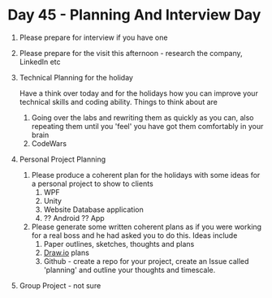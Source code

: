 # Day 45 - Planning And Interview Day

1. Please prepare for interview if you have one
2. Please prepare for the visit this afternoon - research the company, LinkedIn etc
3. Technical Planning for the holiday

    Have a think over today and for the holidays how you can improve your technical skills and coding ability.  Things to think about are

    1. Going over the labs and rewriting them as quickly as you can, also repeating them until you 'feel' you have got them comfortably in your brain
    2. CodeWars
4. Personal Project Planning
    1. Please produce a coherent plan for the holidays with some ideas for a personal project to show to clients
        1. WPF
        2. Unity
        3. Website Database application
        4. ?? Android ?? App
    2. Please generate some written coherent plans as if you were working for a real boss and he had asked you to do this. Ideas include
        1. Paper outlines, sketches, thoughts and plans
        2. [Draw.io](http://draw.io) plans
        3. Github - create a repo for your project, create an Issue called 'planning' and outline your thoughts and timescale.
5. Group Project - not sure